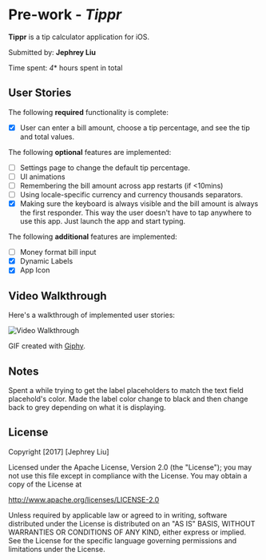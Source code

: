 # Pre-work - *Tippr*

**Tippr** is a tip calculator application for iOS.

Submitted by: **Jephrey Liu**

Time spent: *4** hours spent in total

## User Stories

The following **required** functionality is complete:

* [x] User can enter a bill amount, choose a tip percentage, and see the tip and total values.

The following **optional** features are implemented:
* [ ] Settings page to change the default tip percentage.
* [ ] UI animations
* [ ] Remembering the bill amount across app restarts (if <10mins)
* [ ] Using locale-specific currency and currency thousands separators.
* [x] Making sure the keyboard is always visible and the bill amount is always the first responder. This way the user doesn't have to tap anywhere to use this app. Just launch the app and start typing.

The following **additional** features are implemented:

- [ ] Money format bill input
- [x] Dynamic Labels
- [x] App Icon

## Video Walkthrough

Here's a walkthrough of implemented user stories:

<img src='http://i.imgur.com/YuUnIXp.gif' title='Video Walkthrough' width='' alt='Video Walkthrough' />

GIF created with [Giphy](https://giphy.com/apps/giphycapture).

## Notes

Spent a while trying to get the label placeholders to match the text field placehold's color.
Made the label color change to black and then change back to grey depending on what it is displaying.

## License

Copyright [2017] [Jephrey Liu]

Licensed under the Apache License, Version 2.0 (the "License");
you may not use this file except in compliance with the License.
You may obtain a copy of the License at

http://www.apache.org/licenses/LICENSE-2.0

Unless required by applicable law or agreed to in writing, software
distributed under the License is distributed on an "AS IS" BASIS,
WITHOUT WARRANTIES OR CONDITIONS OF ANY KIND, either express or implied.
See the License for the specific language governing permissions and
limitations under the License.
